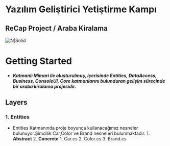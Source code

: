 # Yazılım Geliştirici Yetiştirme Kampı
## ReCap Project / Araba Kiralama
![N|Solid](https://image.freepik.com/free-vector/car-rental-service-rent-vehicle-automobile-cartoon-illustration_212005-189.jpg)
# Getting Started

+ ##### Katmanlı Mimari ile oluşturulmuş, içerisinde Entities, DataAccess, Business, ConsoleUI, Core katmanlarını bulunduran gelişim sürecinde bir araba kiralama projesidir.

## Layers
### 1. Entities
+ Entities Katmanında proje boyunca kullanacağımız nesneler bulunuyor.Şimdilik Car,Color ve Brand nesneleri bulunmaktadır.
        1. **Abstract**
        2. **Concrete**
            1. Car.cs
            2. Color.cs
            3. Brand.cs


